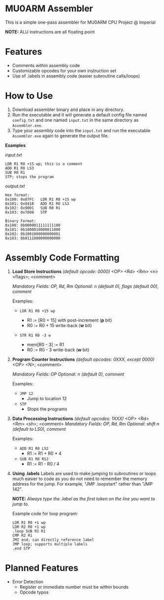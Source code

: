 
# MU0ARM Assembler
This is a simple one-pass assembler for MU0ARM CPU Project @ Imperial

**NOTE:** ALU instructions are all floating point

# Features
- Comments within assembly code
- Customizable opcodes for your own instruction set
- Use of .labels in assembly code (easier subroutine calls/loops)

# How to Use
1. Download assembler binary and place in any directory.
2. Run the executable and it will generate a default config file named `config.txt` and one named `input.txt` in the same directory as `Assembler.exe`.
3. Type your assembly code into the `input.txt` and run the executable `Assembler.exe` again to generate the output file.

**Examples**

*input.txt*

    LDR R1 R0 +15 wp; this is a comment
    ADD R1 R0 LS3
    SUB R0 R1
    STP; stops the program

*output.txt*

```
Hex format:
0x100: 0x07FC	LDR R1 R0 +15 wp
0x101: 0x8418	ADD R1 R0 LS3
0x102: 0x9001	SUB R0 R1
0x103: 0x7000	STP

Binary Format:
0x100: 0b0000011111111100
0x101: 0b1000010000011000
0x102: 0b1001000000000001
0x103: 0b0111000000000000
```

# Assembly Code Formatting
1. **Load Store Instructions** *(default opcode: 0000)*
	\<OP\> \<Rd\> \<Rm\> \<n\> \<flags\>; \<comment\>
	
	*Mandatory Fields: OP, Rd, Rm
	Optional: n (default 0), flags (default 00), comment*

	Examples:
	- `LDR R1 R0 +15 wp`
		- R1 := [R0 + 15] with post-increment (**p** bit) 
		- R0 := R0 + 15 write-back (**w** bit)
	
	-  `STR R1 R0 -3 w`
		- mem[R0 - 3] := R1
		- R0 := R0 - 3 write-back (**w** bit)

2. **Program Counter Instructions** *(default opcodes: 0XXX, except 0000)*
	\<OP\> \<N\>; \<comment\>
	
	*Mandatory Fields: OP
	Optional: n (default 0), comment*

	Examples:
	- `JMP 12` 
		- Jump to location 12
	- `STP`
		- Stops the programs

3. **Data Processing Instructions** *(default opcodes: 1XXX)*
	\<OP\> \<Rd\> \<Rm\> \<sh\>; \<comment\>
	*Mandatory Fields: OP, Rd, Rm
	Optional: shift n (default to LS0), comment*

	Examples:
	- `ADD R1 R0 LS2`
		- R1 := R1 + R0 * 4
	- `SUB R1 R0 RS2`
		- R1 := R1 - R0 / 4

4. **Using .labels**
	Labels are used to make jumping to subroutines or loops much easier to code as you do not need to remember the memory address for the jump. For example, "JMP .loopstart" rather than "JMP 142".
	
	**NOTE:** *Always type the .label as the first token on the line you want to jump to.*

	Example code for loop program:
	
	```
	LDR R1 R0 +1 wp 
	LDR R2 R0 +1 wp
	.loop SUB R2 R1
	CMP R2 R1
	JMI end; can directly reference label
	JMP loop; supports multiple labels
	.end STP
	```


# Planned Features
- Error Detection
	- Register or immediate number must be within bounds
	- Opcode typos
